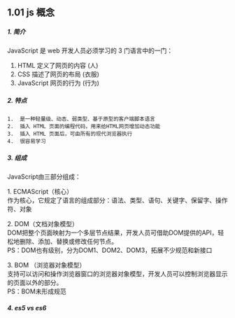 ## 1.01 js 概念


##### 1. 简介
JavaScript 是 web 开发人员必须学习的 3 门语言中的一门：
1. HTML 定义了网页的内容  (人)
2. CSS  描述了网页的布局  (衣服)
3. JavaScript 网页的行为 (行为)


##### 2. 特点
```
1.  是一种轻量级、动态、弱类型、基于原型的客户端脚本语言
2.  插入 HTML 页面的编程代码，用来给HTML网页增加动态功能
3.  插入 HTML 页面后，可由所有的现代浏览器执行
4.  很容易学习
```

##### 3. 组成
JavaScript由三部分组成：

1\. ECMAScript（核心）       
作为核心，它规定了语言的组成部分：语法、类型、语句、关键字、保留字、操作符、对象       

2\.  DOM（文档对象模型）      
DOM把整个页面映射为一个多层节点结果，开发人员可借助DOM提供的API，轻松地删除、添加、替换或修改任何节点。   
PS：DOM也有级别，分为DOM1、DOM2、DOM3，拓展不少规范和新接口    

3\. BOM （浏览器对象模型）         
支持可以访问和操作浏览器窗口的浏览器对象模型，开发人员可以控制浏览器显示的页面以外的部分。       
PS：BOM未形成规范      


##### 4. es5 vs es6
